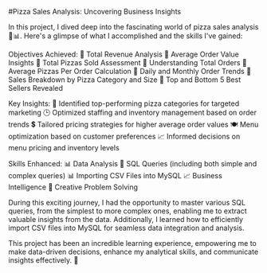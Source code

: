 #Pizza Sales Analysis: Uncovering Business Insights

In this project, I dived deep into the fascinating world of pizza sales analysis 🍕📊. Here's a glimpse of what I accomplished and the skills I've gained:

Objectives Achieved: 📌 Total Revenue Analysis 📌 Average Order Value Insights 📌 Total Pizzas Sold Assessment 📌 Understanding Total Orders 📌 Average Pizzas Per Order Calculation 📌 Daily and Monthly Order Trends 📌 Sales Breakdown by Pizza Category and Size 📌 Top and Bottom 5 Best Sellers Revealed

Key Insights: 🚀 Identified top-performing pizza categories for targeted marketing 🕒 Optimized staffing and inventory management based on order trends 💲 Tailored pricing strategies for higher average order values 🍽️ Menu optimization based on customer preferences 📈 Informed decisions on menu pricing and inventory levels

Skills Enhanced: 📊 Data Analysis 💼 SQL Queries (including both simple and complex queries) 📊 Importing CSV Files into MySQL 📈 Business Intelligence 🧩 Creative Problem Solving

During this exciting journey, I had the opportunity to master various SQL queries, from the simplest to more complex ones, enabling me to extract valuable insights from the data. Additionally, I learned how to efficiently import CSV files into MySQL for seamless data integration and analysis.

This project has been an incredible learning experience, empowering me to make data-driven decisions, enhance my analytical skills, and communicate insights effectively. 🎯
